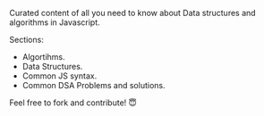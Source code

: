 Curated content of all you need to know about Data structures and algorithms in Javascript.

Sections:
- Algortihms.
- Data Structures.
- Common JS syntax.
- Common DSA Problems and solutions.

Feel free to fork and contribute! 😇 